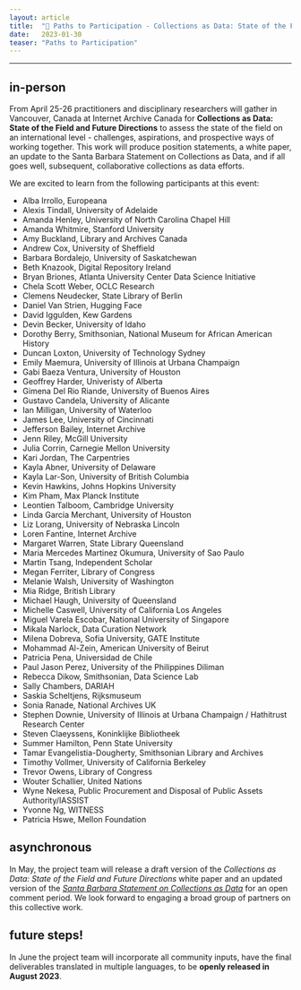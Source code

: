 ```yaml
---
layout: article
title:  "🧭 Paths to Participation - Collections as Data: State of the Field and Future Directions 🧭"
date:   2023-01-30 
teaser: "Paths to Participation"
---
```

---

## in-person

From April 25-26 practitioners and disciplinary researchers will gather in Vancouver, Canada at Internet Archive Canada for **Collections as Data: State of the Field and Future Directions** to assess the state of the field on an international level - challenges, aspirations, and prospective ways of working together. This work will produce position statements, a white paper, an update to the Santa Barbara Statement on Collections as Data, and if all goes well, subsequent, collaborative collections as data efforts. 

We are excited to learn from the following participants at this event:

- Alba Irrollo, Europeana
- Alexis Tindall, University of Adelaide
- Amanda Henley, University of North Carolina Chapel Hill
- Amanda Whitmire,	Stanford University 
- Amy Buckland,	Library and Archives Canada
- Andrew Cox,	University of Sheffield
- Barbara Bordalejo,	University of Saskatchewan
- Beth Knazook,	Digital Repository Ireland
- Bryan Briones,	Atlanta University Center Data Science Initiative
- Chela Scott Weber,	OCLC Research
- Clemens Neudecker,	State Library of Berlin
- Daniel Van Strien, Hugging Face
- David Iggulden, Kew Gardens
- Devin Becker, University of Idaho 
- Dorothy Berry, Smithsonian, National Museum for African American History
- Duncan Loxton, University of Technology Sydney
- Emily Maemura, University of Illinois at Urbana Champaign
- Gabi Baeza Ventura, University of Houston
- Geoffrey Harder, Univeristy of Alberta 
- Gimena Del Rio Riande, University of Buenos Aires
- Gustavo Candela, University of Alicante
- Ian Milligan, University of Waterloo
- James Lee, University of Cincinnati
- Jefferson Bailey, Internet Archive
- Jenn Riley, McGill University 
- Julia Corrin, Carnegie Mellon University
- Kari Jordan, The Carpentries 
- Kayla Abner, University of Delaware
- Kayla Lar-Son, University of British Columbia 
- Kevin Hawkins, Johns Hopkins University
- Kim Pham, Max Planck Institute
- Leontien Talboom, Cambridge University
- Linda Garcia Merchant, University of Houston
- Liz Lorang, University of Nebraska Lincoln
- Loren Fantine, Internet Archive
- Margaret Warren, State Library Queensland
- Maria Mercedes Martinez Okumura, University of Sao Paulo 
- Martin Tsang, Independent Scholar 
- Megan Ferriter, Library of Congress
- Melanie Walsh, University of Washington
- Mia Ridge, British Library 
- Michael Haugh, University of Queensland
- Michelle Caswell, University of California Los Angeles
- Miguel Varela Escobar, National University of Singapore
- Mikala Narlock, Data Curation Network 
- Milena Dobreva, Sofia University, GATE Institute
- Mohammad Al-Zein, American University of Beirut 
- Patricia Pena, Universidad de Chile
- Paul Jason Perez, University of the Philippines Diliman
- Rebecca Dikow, Smithsonian, Data Science Lab 
- Sally Chambers, DARIAH
- Saskia Scheltjens, Rijksmuseum
- Sonia Ranade, National Archives UK
- Stephen Downie, University of Illinois at Urbana Champaign / Hathitrust Research Center
- Steven Claeyssens, Koninklijke Bibliotheek
- Summer Hamilton, Penn State University
- Tamar Evangelistia-Dougherty, Smithsonian Library and Archives
- Timothy Vollmer, University of California Berkeley
- Trevor Owens, Library of Congress 
- Wouter Schallier, United Nations
- Wyne Nekesa, Public Procurement and Disposal of Public Assets Authority/IASSIST
- Yvonne Ng, WITNESS
- Patricia Hswe, Mellon Foundation 

## asynchronous

In May, the project team will release a draft version of the *Collections as Data: State of the Field and Future Directions* white paper and an updated version of the [*Santa Barbara Statement on Collections as Data*](https://collectionsasdata.github.io/statement/) for an open comment period. We look forward to engaging a broad group of partners on this collective work.  

## future steps!

In June the project team will incorporate all community inputs, have the final deliverables translated in multiple languages, to be **openly released in August 2023**. 

